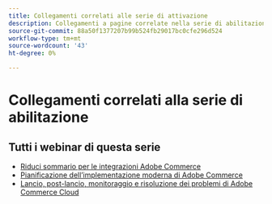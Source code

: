 ```yaml
---
title: Collegamenti correlati alle serie di attivazione
description: Collegamenti a pagine correlate nella serie di abilitazione
source-git-commit: 88a50f1377207b99b524fb29017bc0cfe296d524
workflow-type: tm+mt
source-wordcount: '43'
ht-degree: 0%

---
```


# Collegamenti correlati alla serie di abilitazione

## Tutti i webinar di questa serie

* [Riduci sommario per le integrazioni Adobe Commerce](../enablement-series/lower-total-cost-of-owership-commerce-integrations.md)
* [Pianificazione dell’implementazione moderna di Adobe Commerce](../enablement-series/planning-the-modern-adobe-commerce-implementation.md)
* [Lancio, post-lancio, monitoraggio e risoluzione dei problemi di Adobe Commerce Cloud](../enablement-series/launch-post-launch-monitoring-and-troubleshooting.md)

